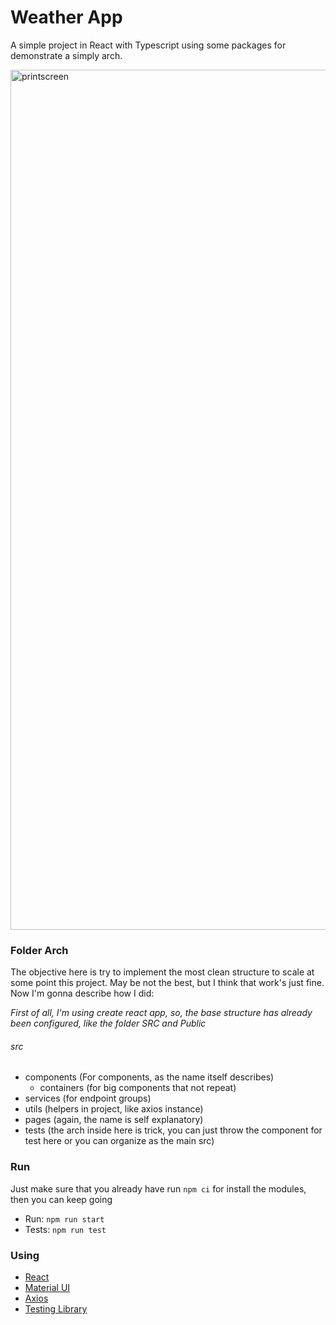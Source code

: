 # Weather App

A simple project in React with Typescript using some packages for demonstrate a simply arch.


<img width="1376" alt="printscreen" src="https://user-images.githubusercontent.com/28874522/182213794-040b351a-5379-43d0-89d2-66d1eb36351b.png">

### Folder Arch
 The objective here is try to implement the most clean structure to scale at some point this project. May be not the best, but I think that work's just fine. Now I'm gonna describe how I did:

*First of all, I'm using create react app, so, the base structure has already been configured, like the folder SRC and Public*

######  src
- components (For components, as the name itself describes)
    * containers (for big components that not repeat)
- services (for endpoint groups)
- utils (helpers in project, like axios instance)
- pages (again, the name is self explanatory)
- tests (the arch inside here is trick, you can just throw the component for test here or you can organize as the main src)


### Run
Just make sure that you already have run `npm ci` for install the modules, then you can keep going
- Run: `npm run start`
- Tests: `npm run test`
### Using
 - [React]()
 - [Material UI]()
 - [Axios]()
 - [Testing Library]()
